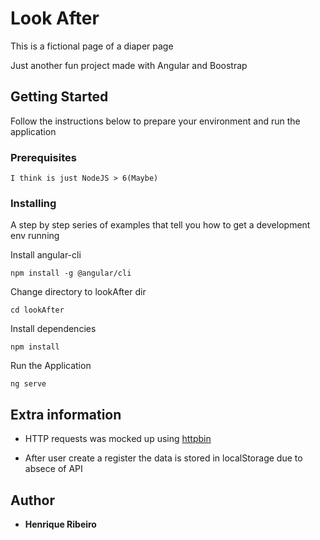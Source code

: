 # Look After

This is a fictional page of a diaper page

Just another fun project made with Angular and Boostrap

## Getting Started

Follow the instructions below to prepare your environment and run the application

### Prerequisites

```
I think is just NodeJS > 6(Maybe)
```

### Installing

A step by step series of examples that tell you how to get a development env running

Install angular-cli

```
npm install -g @angular/cli
```

Change directory to lookAfter dir

```
cd lookAfter
```

Install dependencies

```
npm install
```

Run the Application

```
ng serve
```

## Extra information

- HTTP requests was mocked up using [httpbin](https://httpbin.org)

- After user create a register the data is stored in localStorage due to absece of API

## Author

- **Henrique Ribeiro**
